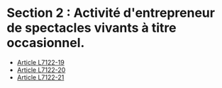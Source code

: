 # Section 2 : Activité d'entrepreneur de spectacles vivants à titre occasionnel.

* [Article L7122-19](./LEGIARTI000006904583.md)
* [Article L7122-20](./LEGIARTI000006904584.md)
* [Article L7122-21](./LEGIARTI000006904585.md)
